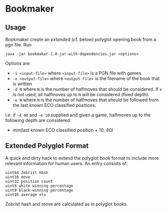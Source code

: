 # Bookmaker

## Usage

Bookmaker create an *extended* (cf. below) polyglot opening book from a pgn file. Run

`java -jar bookmaker-1.0-jar-with-dependencies.jar <options>`

Options are:

- `-i <input-file>` where `<input-file>` is a PGN file with games
- `-o <output-file>` where `<output-file>` is the filename of the book that is written
- `-d N` where `N` is the number of halfmoves that should be considered. If `e` is not used, all halfmoves up to `N` will be considered (fixed depth).
- `-e N` where `N` is the number of halfmoves that should be followed from the last known ECO classified positions.

I.e. if `-d 40` and `-e 10` supplied and given a game, halfmoves up to the following depth are considered:

- min(last known ECO classified position + 10, 40)

## Extended Polyglot Format

A quick and dirty hack to extend the polyglot book format to include more relevant information for human users. An entry consists of:

````
uint64 Zobrist Hash
uint16 move
uint32 position count
uint8 white winning percentage
uint8 black winning percentage
uint16 average elo
````
Zobrist hash and move are calculated as in polyglot books.

